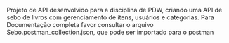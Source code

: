 Projeto de API desenvolvido para a disciplina de PDW, criando uma API de sebo de livros com gerenciamento de itens, usuários e categorias.
Para Documentação completa favor consultar o arquivo Sebo.postman_collection.json, que pode ser importado para o postman
